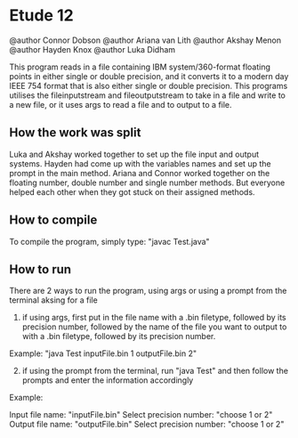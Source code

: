 # Etude 12
@author Connor Dobson
@author Ariana van Lith
@author Akshay Menon
@author Hayden Knox
@author Luka Didham

This program reads in a file containing IBM system/360-format floating points in either single or double precision,
and it converts it to a modern day IEEE 754 format that is also either single or double precision.
This programs utilises the fileinputstream and fileoutputstream to take in a file and write to a new file,
or it uses args to read a file and to output to a file.

## How the work was split
Luka and Akshay worked together to set up the file input and output systems.
Hayden had come up with the variables names and set up the prompt in the main method.
Ariana and Connor worked together on the floating number, double number and single number methods.
But everyone helped each other when they got stuck on their assigned methods.

## How to compile
To compile the program, simply type:
"javac Test.java"

## How to run
There are 2 ways to run the program, using args or using a prompt from the terminal aksing for a file

1) if using args, first put in the file name with a .bin filetype, followed by its precision number, followed by the name of the file
you want to output to with a .bin filetype, followed by its precision number.

Example: 
"java Test inputFile.bin 1 outputFile.bin 2"

2) if using the prompt from the terminal, run "java Test" and then follow the prompts and enter the information accordingly

Example:
	
Input file name: "inputFile.bin"
Select precision number: "choose 1 or 2"
Output file name: "outputFile.bin"
Select precision number: "choose 1 or 2"